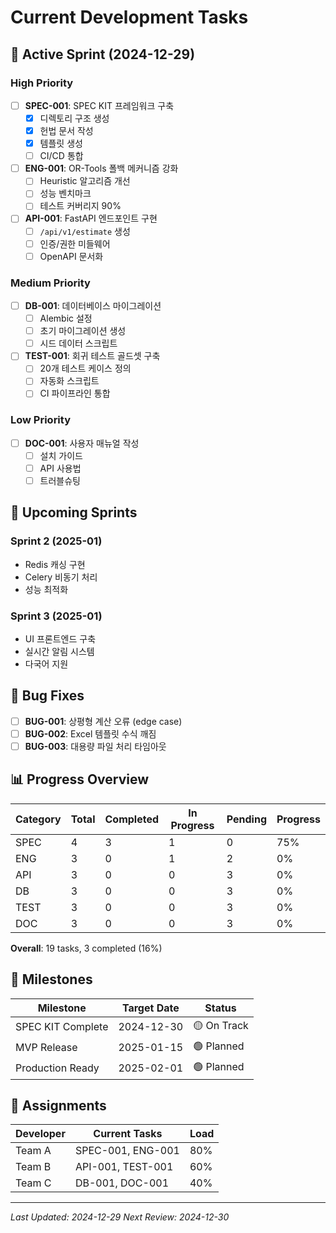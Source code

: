 # Current Development Tasks

## 🚀 Active Sprint (2024-12-29)

### High Priority
- [ ] **SPEC-001**: SPEC KIT 프레임워크 구축
  - [x] 디렉토리 구조 생성
  - [x] 헌법 문서 작성
  - [x] 템플릿 생성
  - [ ] CI/CD 통합

- [ ] **ENG-001**: OR-Tools 폴백 메커니즘 강화
  - [ ] Heuristic 알고리즘 개선
  - [ ] 성능 벤치마크
  - [ ] 테스트 커버리지 90%

- [ ] **API-001**: FastAPI 엔드포인트 구현
  - [ ] `/api/v1/estimate` 생성
  - [ ] 인증/권한 미들웨어
  - [ ] OpenAPI 문서화

### Medium Priority
- [ ] **DB-001**: 데이터베이스 마이그레이션
  - [ ] Alembic 설정
  - [ ] 초기 마이그레이션 생성
  - [ ] 시드 데이터 스크립트

- [ ] **TEST-001**: 회귀 테스트 골드셋 구축
  - [ ] 20개 테스트 케이스 정의
  - [ ] 자동화 스크립트
  - [ ] CI 파이프라인 통합

### Low Priority
- [ ] **DOC-001**: 사용자 매뉴얼 작성
  - [ ] 설치 가이드
  - [ ] API 사용법
  - [ ] 트러블슈팅

## 📅 Upcoming Sprints

### Sprint 2 (2025-01)
- Redis 캐싱 구현
- Celery 비동기 처리
- 성능 최적화

### Sprint 3 (2025-01)
- UI 프론트엔드 구축
- 실시간 알림 시스템
- 다국어 지원

## 🐛 Bug Fixes
- [ ] **BUG-001**: 상평형 계산 오류 (edge case)
- [ ] **BUG-002**: Excel 템플릿 수식 깨짐
- [ ] **BUG-003**: 대용량 파일 처리 타임아웃

## 📊 Progress Overview

| Category | Total | Completed | In Progress | Pending | Progress |
|----------|-------|-----------|-------------|---------|----------|
| SPEC | 4 | 3 | 1 | 0 | 75% |
| ENG | 3 | 0 | 1 | 2 | 0% |
| API | 3 | 0 | 0 | 3 | 0% |
| DB | 3 | 0 | 0 | 3 | 0% |
| TEST | 3 | 0 | 0 | 3 | 0% |
| DOC | 3 | 0 | 0 | 3 | 0% |

**Overall**: 19 tasks, 3 completed (16%)

## 🎯 Milestones

| Milestone | Target Date | Status |
|-----------|-------------|--------|
| SPEC KIT Complete | 2024-12-30 | 🟡 On Track |
| MVP Release | 2025-01-15 | 🟢 Planned |
| Production Ready | 2025-02-01 | 🟢 Planned |

## 👥 Assignments

| Developer | Current Tasks | Load |
|-----------|--------------|------|
| Team A | SPEC-001, ENG-001 | 80% |
| Team B | API-001, TEST-001 | 60% |
| Team C | DB-001, DOC-001 | 40% |

---
*Last Updated: 2024-12-29*
*Next Review: 2024-12-30*
